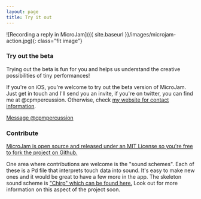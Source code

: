 ```yaml
---
layout: page
title: Try it out
---
```


![Recording a reply in MicroJam]({{ site.baseurl }}/images/microjam-action.jpg){: class="fit image"}

### Try out the beta

Trying out the beta is fun for you and helps us understand the creative possibilities of tiny performances!

If you're on iOS, you're welcome to try out the beta version of MicroJam. Just get in touch and I'll send you an invite, if you're on twitter, you can find me at @cpmpercussion. Otherwise, check [my website for contact information](https://www.mn.uio.no/ifi/english/people/aca/charlepm/).

<a href="https://twitter.com/messages/compose?recipient_id=13996052" class="twitter-dm-button" data-screen-name="cpmpercussion" data-show-count="false">Message @cpmpercussion</a><script async src="//platform.twitter.com/widgets.js" charset="utf-8"></script>

### Contribute

[MicroJam is open source and released under an MIT License so you're free to fork the project on Github.](https://github.com/cpmpercussion/microjam)

One area where contributions are welcome is the "sound schemes". Each of these is a Pd file that interprets touch data into sound. It's easy to make new ones and it would be great to have a few more in the app. The skeleton sound scheme is ["Chirp" which can be found here.](https://github.com/cpmpercussion/microjam/blob/master/synth/chirp.pd) Look out for more information on this aspect of the project soon.